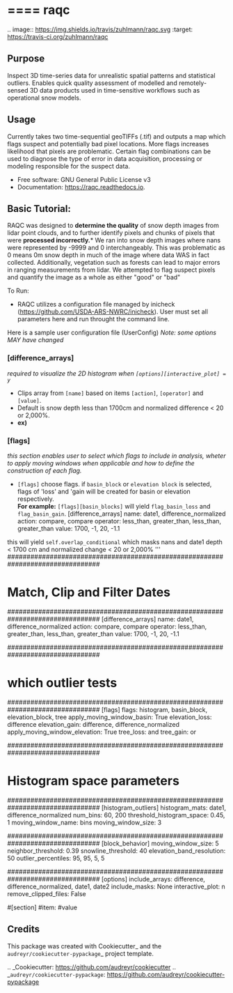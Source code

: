 ====
raqc
====



.. image:: https://img.shields.io/travis/zuhlmann/raqc.svg
        :target: https://travis-ci.org/zuhlmann/raqc




Purpose
-------
Inspect 3D time-series data for unrealistic spatial patterns and statistical outliers. Enables quick quality assessment of modelled and remotely-sensed 3D data products used in time-sensitive workflows such as operational snow models.

Usage
-----
Currently takes two time-sequential geoTIFFs (.tif) and outputs a map which flags suspect and potentially bad pixel locations. More flags increases likelihood that pixels are problematic. Certain flag combinations can be used to diagnose the type of error in data acquisition, processing or modeling responsible for the suspect data.


* Free software: GNU General Public License v3
* Documentation: https://raqc.readthedocs.io.


Basic Tutorial:
--------
RAQC was designed to **determine the quality** of snow depth images from lidar point clouds, and to further identify pixels and chunks of pixels that were **processed incorrectly.***  We ran into snow depth images where nans were represented by -9999 and 0 interchangeably.  This was problematic as 0 means 0m snow depth in much of the image where data WAS in fact collected.  Additionally, vegetation such as forests can lead to major errors in ranging measurements from lidar.  We attempted to flag suspect pixels and quantify the image as a whole as either "good" or "bad"

To Run:
- RAQC utilizes a configuration file managed by inicheck (https://github.com/USDA-ARS-NWRC/inicheck).  User must set all parameters here and run throught the command line.

Here is a sample user configuration file (UserConfig) <i>Note: some options MAY have changed</i>  
### [difference_arrays]  
<i>required to visualize the 2D histogram when ```[options][interactive_plot] = y```</i>  
- Clips array from ```[name]``` based on items ```[action]```, ```[operator]``` and ```[value]```.  
- Default is snow depth less than 1700cm and normalized difference < 20 or 2,000%.
- <b>ex)</b>  
    

### [flags]
<i>this section enables user to select which flags to include in analysis, wheter to apply moving windows when applicable and how to define the construction of each flag.</i>
- ```[flags]``` choose flags.  if ```basin_block``` or ```elevation block``` is selected, flags of 'loss' and 'gain will be created for basin or elevation respectively.  
    **For example:** ```[flags][basin_blocks]``` will yield ```flag_basin_loss``` and ```flag_basin_gain```.
[difference_arrays]
name:                      date1, difference_normalized
action:                     compare, compare
operator:                    less_than, greater_than, less_than, greater_than
value:                          1700, -1, 20, -1.1

this will yield ```self.overlap_conditional``` which masks nans and date1 depth < 1700 cm and normalized change < 20 or 2,000%
'''
################################################################################
# Match, Clip and Filter Dates
################################################################################
[difference_arrays]
name:                      date1, difference_normalized
action:                     compare, compare
operator:                    less_than, greater_than, less_than, greater_than
value:                          1700, -1, 20, -1.1

################################################################################
# which outlier tests
################################################################################
[flags]
flags:                          histogram, basin_block, elevation_block, tree
apply_moving_window_basin:      True
elevation_loss:                 difference
elevation_gain:                 difference, difference_normalized
apply_moving_window_elevation:  True
tree_loss:                      and
tree_gain:                      or

################################################################################
# Histogram space parameters
################################################################################
[histogram_outliers]
histogram_mats:                date1, difference_normalized
num_bins:                      60,  200
threshold_histogram_space:     0.45, 1
moving_window_name:            bins
moving_window_size:             3

################################################################################
[block_behavior]
moving_window_size:               5
neighbor_threshold:               0.39
snowline_threshold:               40
elevation_band_resolution:        50
outlier_percentiles:              95, 95, 5, 5

################################################################################
[options]
include_arrays:                     difference, difference_normalized, date1, date2
include_masks:                      None
interactive_plot:                    n
remove_clipped_files:               False

#[section]
#item:    #value



Credits
-------

This package was created with Cookiecutter_ and the `audreyr/cookiecutter-pypackage`_ project template.

.. _Cookiecutter: https://github.com/audreyr/cookiecutter
.. _`audreyr/cookiecutter-pypackage`: https://github.com/audreyr/cookiecutter-pypackage
